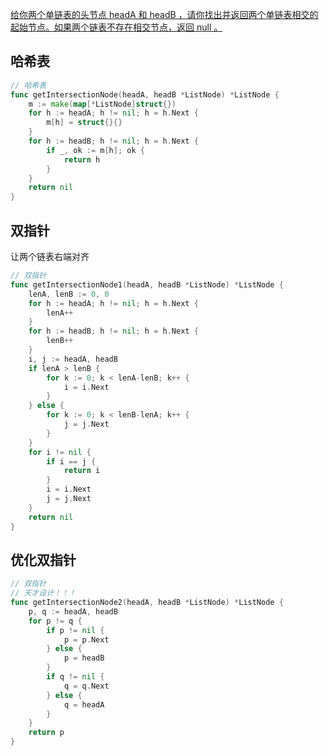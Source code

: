 
[给你两个单链表的头节点 headA 和 headB ，请你找出并返回两个单链表相交的起始节点。如果两个链表不存在相交节点，返回 null 。](https://leetcode.cn/problems/intersection-of-two-linked-lists/description/?envType=study-plan-v2&envId=top-100-liked#Popover19-toggle:~:text=%E7%BB%99%E4%BD%A0%E4%B8%A4%E4%B8%AA%E5%8D%95%E9%93%BE%E8%A1%A8%E7%9A%84%E5%A4%B4%E8%8A%82%E7%82%B9%20headA%20%E5%92%8C%20headB%20%EF%BC%8C%E8%AF%B7%E4%BD%A0%E6%89%BE%E5%87%BA%E5%B9%B6%E8%BF%94%E5%9B%9E%E4%B8%A4%E4%B8%AA%E5%8D%95%E9%93%BE%E8%A1%A8%E7%9B%B8%E4%BA%A4%E7%9A%84%E8%B5%B7%E5%A7%8B%E8%8A%82%E7%82%B9%E3%80%82%E5%A6%82%E6%9E%9C%E4%B8%A4%E4%B8%AA%E9%93%BE%E8%A1%A8%E4%B8%8D%E5%AD%98%E5%9C%A8%E7%9B%B8%E4%BA%A4%E8%8A%82%E7%82%B9%EF%BC%8C%E8%BF%94%E5%9B%9E%20null%20%E3%80%82)

## 哈希表
```go
// 哈希表
func getIntersectionNode(headA, headB *ListNode) *ListNode {
	m := make(map[*ListNode]struct{})
	for h := headA; h != nil; h = h.Next {
		m[h] = struct{}{}
	}
	for h := headB; h != nil; h = h.Next {
		if _, ok := m[h]; ok {
			return h
		}
	}
	return nil
}

```

## 双指针

让两个链表右端对齐
```go
// 双指针
func getIntersectionNode1(headA, headB *ListNode) *ListNode {
	lenA, lenB := 0, 0
	for h := headA; h != nil; h = h.Next {
		lenA++
	}
	for h := headB; h != nil; h = h.Next {
		lenB++
	}
	i, j := headA, headB
	if lenA > lenB {
		for k := 0; k < lenA-lenB; k++ {
			i = i.Next
		}
	} else {
		for k := 0; k < lenB-lenA; k++ {
			j = j.Next
		}
	}
	for i != nil {
		if i == j {
			return i
		}
		i = i.Next
		j = j.Next
	}
	return nil
}

```

## 优化双指针

```go
// 双指针
// 天才设计！！！
func getIntersectionNode2(headA, headB *ListNode) *ListNode {
	p, q := headA, headB
	for p != q {
		if p != nil {
			p = p.Next
		} else {
			p = headB
		}
		if q != nil {
			q = q.Next
		} else {
			q = headA
		}
	}
	return p
}

```

